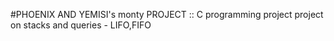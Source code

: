 #PHOENIX AND YEMISI's monty PROJECT :: 
C programming project project on stacks and queries - LIFO,FIFO 
